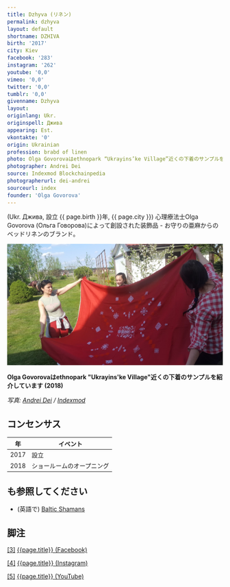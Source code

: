 ```yaml
---
title: Dzhyva (リネン)
permalink: dzhyva
layout: default
shortname: DZHIVA
birth: '2017'
city: Kiev
facebook: '283'
instagram: '262'
youtube: '0,0'
vimeo: '0,0'
twitter: '0,0'
tumblr: '0,0'
givenname: Dzhyva
layout:
originlang: Ukr.
originspell: Джива
appearing: Est.
vkontakte: '0'
origin: Ukrainian
profession: brabd of linen
photo: Olga Govorovaはethnopark “Ukrayins’ke Village”近くの下着のサンプルを紹介しています (2018)
photographer: Andrei Dei
source: Indexmod Blockchainpedia
photographerurl: dei-andrei
sourceurl: index
founder: 'Olga Govorova'
---
```


(Ukr. Джива, 設立	{{ page.birth }}年, {{ page.city }}) 心理療法士Olga Govorova (Ольга Говорова)によって創設された装飾品 - お守りの亜麻からのベッドリネンのブランド。

![](/images/dzhyva-リネン.jpg)

**Olga Govorovaはethnopark "Ukrayins'ke Village"近くの下着のサンプルを紹介しています (2018)**

*写真: [Andrei Dei](dei-andrei) / [Indexmod](indexmod)*

## コンセンサス

|年|イベント|
|-|-|
|2017|設立|
|2018|ショールームのオープニング|


## も参照してください

+ (英語で) [Baltic Shamans](baltic-shamans)


## 脚注

[[3]](#a3) <span id="f3"></span> [{{page.title}} (Facebook)](index)

[[4]](#a4) <span id="f4"></span> [{{page.title}} (Instagram)](index)

[[5]](#a5) <span id="f5"></span> [{{page.title}} (YouTube)](index)
